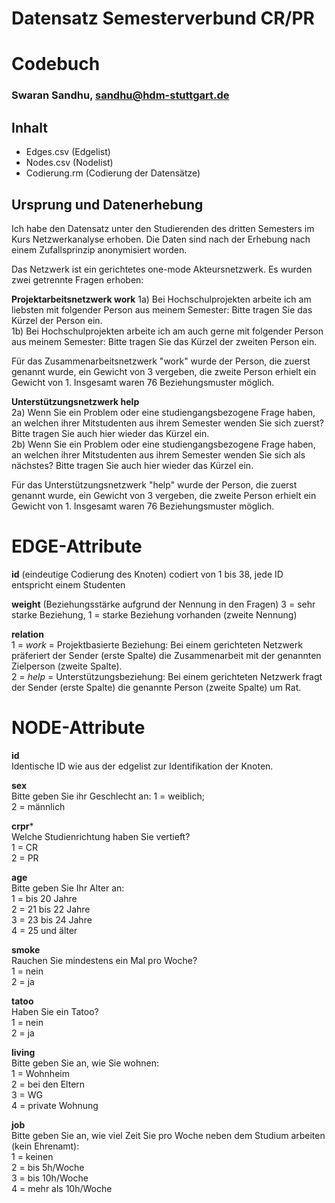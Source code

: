 # Datensatz Semesterverbund CR/PR #
# Codebuch
### Swaran Sandhu, sandhu@hdm-stuttgart.de ###

## Inhalt
- Edges.csv (Edgelist)
- Nodes.csv (Nodelist)
- Codierung.rm (Codierung der Datensätze)

## Ursprung und Datenerhebung
Ich habe den Datensatz unter den Studierenden des dritten Semesters im Kurs Netzwerkanalyse erhoben. Die Daten sind nach der Erhebung nach einem Zufallsprinzip anonymisiert worden.

Das Netzwerk ist ein gerichtetes one-mode Akteursnetzwerk. Es wurden zwei getrennte Fragen erhoben:

**Projektarbeitsnetzwerk work**
1a) Bei Hochschulprojekten arbeite ich am liebsten mit folgender Person aus meinem Semester: Bitte tragen Sie das Kürzel der Person ein.  
1b) Bei Hochschulprojekten arbeite ich am auch gerne mit folgender Person aus meinem Semester: Bitte tragen Sie das Kürzel der zweiten Person ein.  

Für das Zusammenarbeitsnetzwerk "work" wurde der Person, die zuerst genannt wurde, ein Gewicht von 3 vergeben, die zweite Person erhielt ein Gewicht von 1. Insgesamt waren 76 Beziehungsmuster möglich.  

**Unterstützungsnetzwerk help**  
2a) Wenn Sie ein Problem oder eine studiengangsbezogene Frage haben, an welchen ihrer Mitstudenten aus ihrem Semester wenden Sie sich zuerst?  Bitte tragen Sie auch hier wieder das Kürzel ein.  
2b) Wenn Sie ein Problem oder eine studiengangsbezogene Frage haben, an welchen ihrer Mitstudenten aus ihrem Semester wenden Sie sich als nächstes? Bitte tragen Sie auch hier wieder das Kürzel ein.

Für das Unterstützungsnetzwerk "help" wurde der Person, die zuerst genannt wurde, ein Gewicht von 3 vergeben, die zweite Person erhielt ein Gewicht von 1. Insgesamt waren 76 Beziehungsmuster möglich.


# EDGE-Attribute

**id** (eindeutige Codierung des Knoten) 
codiert von 1 bis 38, jede ID entspricht einem Studenten

**weight** (Beziehungsstärke aufgrund der Nennung in den Fragen)
3 = sehr starke Beziehung,
1 = starke Beziehung vorhanden (zweite Nennung)

**relation**  
1 = *work* = Projektbasierte Beziehung: Bei einem gerichteten Netzwerk präferiert der Sender (erste Spalte) die Zusammenarbeit mit der genannten Zielperson (zweite Spalte).  
2 = *help* = Unterstützungsbeziehung: Bei einem gerichteten Netzwerk fragt der Sender (erste Spalte) die genannte Person (zweite Spalte) um Rat.

# NODE-Attribute  
  
**id**  
Identische ID wie aus der edgelist zur Identifikation der Knoten.

**sex**    
Bitte geben Sie ihr Geschlecht an:
1 = weiblich;  
2 = männlich
  
**crpr***    
Welche Studienrichtung haben Sie vertieft?  
1 = CR  
2 = PR

**age**   
Bitte geben Sie Ihr Alter an:  
1 = bis 20 Jahre    
2 = 21 bis 22 Jahre    
3 = 23 bis 24 Jahre  
4 = 25 und älter  

**smoke**    
Rauchen Sie mindestens ein Mal pro Woche?  
1 = nein   
2 = ja  
  
**tatoo**    
Haben Sie ein Tatoo?    
1 = nein  
2 = ja  
  
**living**    
Bitte geben Sie an, wie Sie wohnen:    
1 = Wohnheim   
2 = bei den Eltern   
3 = WG   
4 = private Wohnung   

**job**  
Bitte geben Sie an, wie viel Zeit Sie pro Woche neben dem Studium arbeiten (kein Ehrenamt):  
1 = keinen    
2 = bis 5h/Woche  
3 = bis 10h/Woche  
4 = mehr als 10h/Woche  

##
